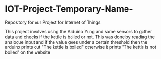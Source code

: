 # IOT-Project-Temporary-Name-
Repository for our Project for Internet of Things

This project involves using the Arduino Yung and some sensors to gather data and checks if the kettle is boiled or not.
This was done by reading the analogue input and if the value goes under a certain threshold then the arduino prints out
"The kettle is boiled" otherwise it prints "The kettle is not boiled" on the website
